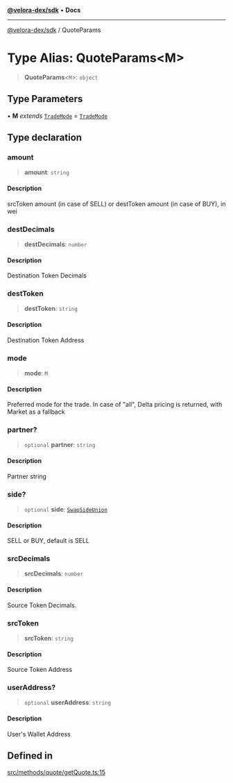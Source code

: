 [**@velora-dex/sdk**](../README.md) • **Docs**

***

[@velora-dex/sdk](../globals.md) / QuoteParams

# Type Alias: QuoteParams\<M\>

> **QuoteParams**\<`M`\>: `object`

## Type Parameters

• **M** *extends* [`TradeMode`](../-internal-/type-aliases/TradeMode.md) = [`TradeMode`](../-internal-/type-aliases/TradeMode.md)

## Type declaration

### amount

> **amount**: `string`

#### Description

srcToken amount (in case of SELL) or destToken amount (in case of BUY), in wei

### destDecimals

> **destDecimals**: `number`

#### Description

Destination Token Decimals

### destToken

> **destToken**: `string`

#### Description

Destination Token Address

### mode

> **mode**: `M`

#### Description

Preferred mode for the trade. In case of "all", Delta pricing is returned, with Market as a fallback

### partner?

> `optional` **partner**: `string`

#### Description

Partner string

### side?

> `optional` **side**: [`SwapSideUnion`](../-internal-/type-aliases/SwapSideUnion.md)

#### Description

SELL or BUY, default is SELL

### srcDecimals

> **srcDecimals**: `number`

#### Description

Source Token Decimals.

### srcToken

> **srcToken**: `string`

#### Description

Source Token Address

### userAddress?

> `optional` **userAddress**: `string`

#### Description

User's Wallet Address

## Defined in

[src/methods/quote/getQuote.ts:15](https://github.com/VeloraDEX/sdk/blob/feat/extend_delta_orders_filtering/src/methods/quote/getQuote.ts#L15)
